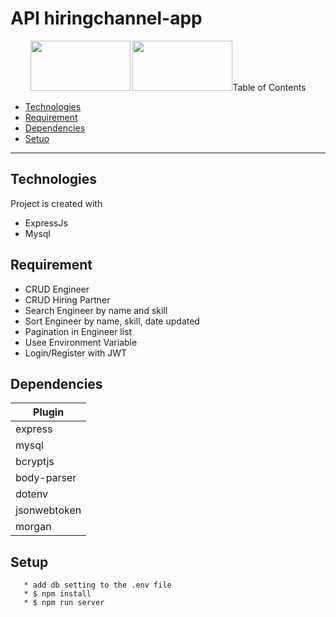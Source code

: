 # API hiringchannel-app

<p align="center">
    <img src="https://cdn.pixabay.com/photo/2015/04/23/17/41/node-js-736399_960_720.png" height="80px" width="160px">  
    <img src="https://upload.wikimedia.org/wikipedia/commons/6/64/Expressjs.png" height="80px" width="160px>
</p>


## Table of Contents
- [Technologies](#Technologies)
- [Requirement](#Requirement)
- [Dependencies](#Dependencies)
- [Setuo](#Route)
---

## Technologies
Project is created with


* ExpressJs
* Mysql


## Requirement

* CRUD Engineer
* CRUD Hiring Partner
* Search Engineer by name and skill
* Sort Engineer by name, skill, date updated
* Pagination in Engineer list
* Usee Environment Variable
* Login/Register with JWT


## Dependencies

| Plugin |
| ------ |
| express |
| mysql |
| bcryptjs |
| body-parser |
| dotenv |
| jsonwebtoken |
| morgan |


## Setup

 ```
    * add db setting to the .env file
    * $ npm install
    * $ npm run server
  ```
    


        
    
